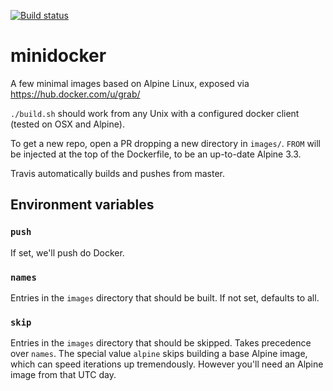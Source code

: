 [![Build status](https://travis-ci.org/pcarrier/minidocker.svg?branch=master)](https://travis-ci.org/pcarrier/minidocker)

# minidocker

A few minimal images based on Alpine Linux, exposed via https://hub.docker.com/u/grab/

`./build.sh` should work from any Unix with a configured docker client (tested on OSX and Alpine).

To get a new repo, open a PR dropping a new directory in `images/`. `FROM` will be injected at the top of the Dockerfile, to be an up-to-date Alpine 3.3.

Travis automatically builds and pushes from master.

## Environment variables

### `push`

If set, we'll push do Docker.

### `names`

Entries in the `images` directory that should be built. If not set, defaults to all.

### `skip`

Entries in the `images` directory that should be skipped. Takes precedence over `names`. The special value `alpine` skips building a base Alpine image, which can speed iterations up tremendously. However you'll need an Alpine image from that UTC day.
